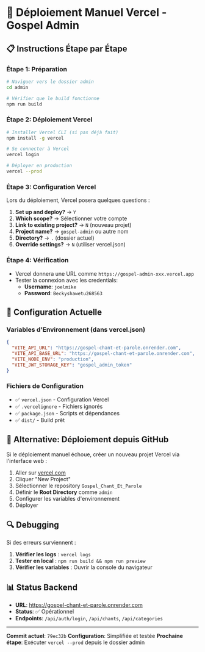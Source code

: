 # 🚀 Déploiement Manuel Vercel - Gospel Admin

## 📋 Instructions Étape par Étape

### Étape 1: Préparation
```bash
# Naviguer vers le dossier admin
cd admin

# Vérifier que le build fonctionne
npm run build
```

### Étape 2: Déploiement Vercel
```bash
# Installer Vercel CLI (si pas déjà fait)
npm install -g vercel

# Se connecter à Vercel
vercel login

# Déployer en production
vercel --prod
```

### Étape 3: Configuration Vercel
Lors du déploiement, Vercel posera quelques questions :

1. **Set up and deploy?** → `Y`
2. **Which scope?** → Sélectionner votre compte
3. **Link to existing project?** → `N` (nouveau projet)
4. **Project name?** → `gospel-admin` ou autre nom
5. **Directory?** → `.` (dossier actuel)
6. **Override settings?** → `N` (utiliser vercel.json)

### Étape 4: Vérification
- Vercel donnera une URL comme `https://gospel-admin-xxx.vercel.app`
- Tester la connexion avec les credentials:
  - **Username**: `joelmike`
  - **Password**: `Beckyshawetu268563`

## 🔧 Configuration Actuelle

### Variables d'Environnement (dans vercel.json)
```json
{
  "VITE_API_URL": "https://gospel-chant-et-parole.onrender.com",
  "VITE_API_BASE_URL": "https://gospel-chant-et-parole.onrender.com",
  "VITE_NODE_ENV": "production",
  "VITE_JWT_STORAGE_KEY": "gospel_admin_token"
}
```

### Fichiers de Configuration
- ✅ `vercel.json` - Configuration Vercel
- ✅ `.vercelignore` - Fichiers ignorés
- ✅ `package.json` - Scripts et dépendances
- ✅ `dist/` - Build prêt

## 🎯 Alternative: Déploiement depuis GitHub

Si le déploiement manuel échoue, créer un nouveau projet Vercel via l'interface web :

1. Aller sur [vercel.com](https://vercel.com)
2. Cliquer "New Project"
3. Sélectionner le repository `Gospel_Chant_Et_Parole`
4. Définir le **Root Directory** comme `admin`
5. Configurer les variables d'environnement
6. Déployer

## 🔍 Debugging

Si des erreurs surviennent :

1. **Vérifier les logs** : `vercel logs`
2. **Tester en local** : `npm run build && npm run preview`
3. **Vérifier les variables** : Ouvrir la console du navigateur

## 📊 Status Backend
- **URL**: https://gospel-chant-et-parole.onrender.com
- **Status**: ✅ Opérationnel
- **Endpoints**: `/api/auth/login`, `/api/chants`, `/api/categories`

---

**Commit actuel**: `79ec32b`
**Configuration**: Simplifiée et testée
**Prochaine étape**: Exécuter `vercel --prod` depuis le dossier admin
